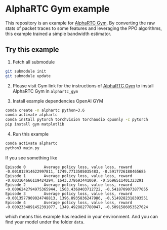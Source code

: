 # AlphaRTC Gym example

This repository is an example for [AlphaRTC Gym](https://github.com/OpenNetLab/gym). By converting the raw stats of packet traces to some features and leveraging the PPO algorithms, this example trained a simple bandwidth estimator.

## Try this example

1. Fetch all submodule

```bash
git submodule init
git submodule update
```

2. Please visit Gym link for the instructions of [AlphaRTC Gym](https://github.com/OpenNetLab/gym) to install AlphaRTC Gym in `alphartc_gym`

3. Install example dependencies OpenAI GYM

```bash
conda create -n alphartc python=3.6
conda activate alphartc
conda install pytorch torchvision torchaudio cpuonly -c pytorch
pip install gym matplotlib
```

4. Run this example

```bash
conda activate alphartc
python3 main.py
```

If you see something like
```
Episode 0        Average policy loss, value loss, reward -0.001012914622997811, 1749.7713505035483, -0.5917726188465685
Episode 1        Average policy loss, value loss, reward -0.003164666119424294, 1643.378693441069, -0.5696511401323291
Episode 2        Average policy loss, value loss, reward -0.0006242794975365944, 1503.4368403712722, -0.5418709073877055
Episode 3        Average policy loss, value loss, reward -0.0013577909024748813, 1396.8935836247986, -0.5149282318393551
Episode 4        Average policy loss, value loss, reward -0.0002334891452391077, 1349.4928827780047, -0.5091586053527624
```
which means this example has readied in your environment. And you can find your model under the folder `data`.
